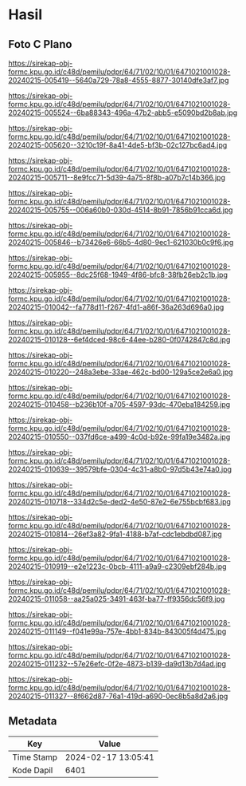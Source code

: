 # Hasil

## Foto C Plano

https://sirekap-obj-formc.kpu.go.id/c48d/pemilu/pdpr/64/71/02/10/01/6471021001028-20240215-005419--5640a729-78a8-4555-8877-30140dfe3af7.jpg

https://sirekap-obj-formc.kpu.go.id/c48d/pemilu/pdpr/64/71/02/10/01/6471021001028-20240215-005524--6ba88343-496a-47b2-abb5-e5090bd2b8ab.jpg

https://sirekap-obj-formc.kpu.go.id/c48d/pemilu/pdpr/64/71/02/10/01/6471021001028-20240215-005620--3210c19f-8a41-4de5-bf3b-02c127bc6ad4.jpg

https://sirekap-obj-formc.kpu.go.id/c48d/pemilu/pdpr/64/71/02/10/01/6471021001028-20240215-005711--8e9fcc71-5d39-4a75-8f8b-a07b7c14b366.jpg

https://sirekap-obj-formc.kpu.go.id/c48d/pemilu/pdpr/64/71/02/10/01/6471021001028-20240215-005755--006a60b0-030d-4514-8b91-7856b91cca6d.jpg

https://sirekap-obj-formc.kpu.go.id/c48d/pemilu/pdpr/64/71/02/10/01/6471021001028-20240215-005846--b73426e6-66b5-4d80-9ec1-621030b0c9f6.jpg

https://sirekap-obj-formc.kpu.go.id/c48d/pemilu/pdpr/64/71/02/10/01/6471021001028-20240215-005955--8dc25f68-1949-4f86-bfc8-38fb26eb2c1b.jpg

https://sirekap-obj-formc.kpu.go.id/c48d/pemilu/pdpr/64/71/02/10/01/6471021001028-20240215-010042--fa778d11-f267-4fd1-a86f-36a263d696a0.jpg

https://sirekap-obj-formc.kpu.go.id/c48d/pemilu/pdpr/64/71/02/10/01/6471021001028-20240215-010128--6ef4dced-98c6-44ee-b280-0f0742847c8d.jpg

https://sirekap-obj-formc.kpu.go.id/c48d/pemilu/pdpr/64/71/02/10/01/6471021001028-20240215-010220--248a3ebe-33ae-462c-bd00-129a5ce2e6a0.jpg

https://sirekap-obj-formc.kpu.go.id/c48d/pemilu/pdpr/64/71/02/10/01/6471021001028-20240215-010458--b236b10f-a705-4597-93dc-470eba184259.jpg

https://sirekap-obj-formc.kpu.go.id/c48d/pemilu/pdpr/64/71/02/10/01/6471021001028-20240215-010550--037fd6ce-a499-4c0d-b92e-99fa19e3482a.jpg

https://sirekap-obj-formc.kpu.go.id/c48d/pemilu/pdpr/64/71/02/10/01/6471021001028-20240215-010639--39579bfe-0304-4c31-a8b0-97d5b43e74a0.jpg

https://sirekap-obj-formc.kpu.go.id/c48d/pemilu/pdpr/64/71/02/10/01/6471021001028-20240215-010718--334d2c5e-ded2-4e50-87e2-6e755bcbf683.jpg

https://sirekap-obj-formc.kpu.go.id/c48d/pemilu/pdpr/64/71/02/10/01/6471021001028-20240215-010814--26ef3a82-9fa1-4188-b7af-cdc1ebdbd087.jpg

https://sirekap-obj-formc.kpu.go.id/c48d/pemilu/pdpr/64/71/02/10/01/6471021001028-20240215-010919--e2e1223c-0bcb-4111-a9a9-c2309ebf284b.jpg

https://sirekap-obj-formc.kpu.go.id/c48d/pemilu/pdpr/64/71/02/10/01/6471021001028-20240215-011058--aa25a025-3491-463f-ba77-ff9356dc56f9.jpg

https://sirekap-obj-formc.kpu.go.id/c48d/pemilu/pdpr/64/71/02/10/01/6471021001028-20240215-011149--f041e99a-757e-4bb1-834b-843005f4d475.jpg

https://sirekap-obj-formc.kpu.go.id/c48d/pemilu/pdpr/64/71/02/10/01/6471021001028-20240215-011232--57e26efc-0f2e-4873-b139-da9d13b7d4ad.jpg

https://sirekap-obj-formc.kpu.go.id/c48d/pemilu/pdpr/64/71/02/10/01/6471021001028-20240215-011327--8f662d87-76a1-419d-a690-0ec8b5a8d2a6.jpg


## Metadata

| Key        | Value               |
| ---------- | ------------------- |
| Time Stamp | 2024-02-17 13:05:41 |
| Kode Dapil | 6401                |



